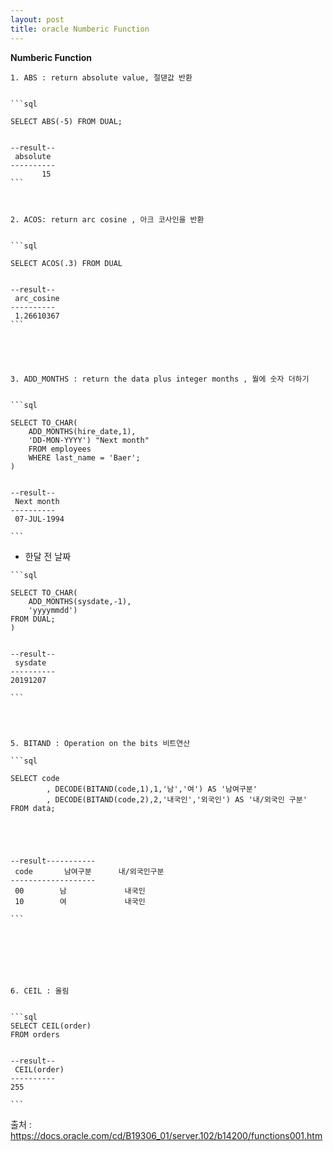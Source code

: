 ```yaml
---
layout: post
title: oracle Numberic Function
---
```



 **Numberic Function**

    1. ABS : return absolute value, 절댇값 반환


    ```sql

    SELECT ABS(-5) FROM DUAL;


    --result--
     absolute
    ----------
           15
    ```



    2. ACOS: return arc cosine , 아크 코사인을 반환


    ```sql

    SELECT ACOS(.3) FROM DUAL


    --result--
     arc_cosine
    ----------
     1.26610367
    ```





    3. ADD_MONTHS : return the data plus integer months , 월에 숫자 더하기


    ```sql

    SELECT TO_CHAR(
        ADD_MONTHS(hire_date,1),
        'DD-MON-YYYY') "Next month"
        FROM employees
        WHERE last_name = 'Baer';
    )


    --result--
     Next month
    ----------
     07-JUL-1994

    ```


   -  한달 전 날짜
    
    ```sql

    SELECT TO_CHAR(
        ADD_MONTHS(sysdate,-1),
        'yyyymmdd')
    FROM DUAL;
    )


    --result--
     sysdate
    ----------
    20191207
     
    ```



 
    5. BITAND : Operation on the bits 비트연산
    
    ```sql

    SELECT code
            , DECODE(BITAND(code,1),1,'남','여') AS '남여구분'
            , DECODE(BITAND(code,2),2,'내국인','외국인') AS '내/외국인 구분'
    FROM data;
        




    --result-----------
     code       남여구분      내/외국인구분
    -------------------
     00        남             내국인
     10        여             내국인
     
    ```







    6. CEIL : 올림


    ```sql
    SELECT CEIL(order)
    FROM orders

    
    --result--
     CEIL(order)
    ----------
    255
     
    ```












        










출처 : https://docs.oracle.com/cd/B19306_01/server.102/b14200/functions001.htm
